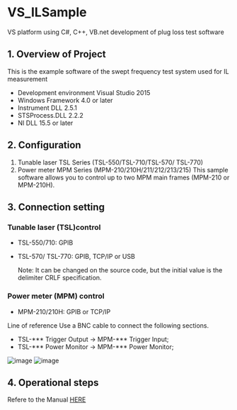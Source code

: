 # VS_ILSample
VS platform using C#, C++, VB.net development of plug loss test software

## 1. Overview of Project
This is the example software of the swept frequency test system used for IL measurement
  + Development environment  Visual Studio 2015
  +	Windows Framework        4.0 or later
  +	Instrument DLL           2.5.1
  +	STSProcess.DLL           2.2.2
  +	NI DLL                   15.5 or later

## 2. Configuration
1.	Tunable laser TSL Series (TSL-550/TSL-710/TSL-570/ TSL-770)
2.	Power meter MPM Series (MPM-210/210H/211/212/213/215)
This sample software allows you to control up to two MPM main frames (MPM-210 or MPM-210H).

## 3. Connection setting
### Tunable laser (TSL)control
  - TSL-550/710: GPIB
  - TSL-570/ TSL-770: GPIB, TCP/IP or USB
    
    Note: It can be changed on the source code, but the initial value is the delimiter CRLF specification.
### Power meter (MPM) control
  - MPM-210/210H: GPIB or TCP/IP
    
 Line of reference
   Use a BNC cable to connect the following sections.
  
  - TSL-*** Trigger Output	->	MPM-*** Trigger Input;
  - TSL-*** Power Monitor	->	MPM-*** Power Monitor;

  ![image](https://github.com/santec-corporation/VS_ILSample/assets/132535077/7d510ebd-934e-4b37-ab7a-02c51692d9f5)
  ![image](https://github.com/santec-corporation/VS_ILSample/assets/132535077/91ae60f4-51b5-48cb-b5b8-7f7a6049104e)

## 4. Operational steps

Refere to the Manual [HERE](https://github.com/santec-corporation/VS_ILSample/files/11933941/Santec.IL.Swept.Test.System.Manual.V1.3_CH_20230324.docx)
